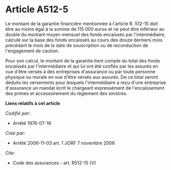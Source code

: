 # Article A512-5

Le montant de la garantie financière mentionnée à l'article R. 512-15 doit être au moins égal à la somme de 115 000 euros et
ne peut être inférieur au double du montant moyen mensuel des fonds encaissés par l'intermédiaire, calculé sur la base des
fonds encaissés au cours des douze derniers mois précédant le mois de la date de souscription ou de reconduction de
l'engagement de caution.

Pour son calcul, le montant de la garantie tient compte du total des fonds encaissés par l'intermédiaire et qui lui ont été
confiés par les assurés en vue d'être versés à des entreprises d'assurance ou par toute personne physique ou morale en vue
d'être versés aux assurés. De ce total seront déduits les versements pour lesquels l'intermédiaire a reçu d'une entreprise
d'assurance un mandat écrit le chargeant expressément de l'encaissement des primes et accessoirement du règlement des
sinistres.

**Liens relatifs à cet article**

_Codifié par_:

  - Arrêté 1976-07-16

_Créé par_:

  - Arrêté 2006-11-03 art. 1 JORF 7 novembre 2006

_Cite_:

  - Code des assurances - art. R512-15 (V)
